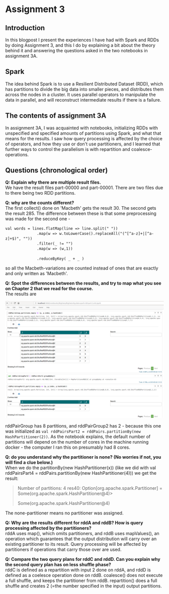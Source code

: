 # Assignment 3

## Introduction
In this blogpost I present the experiences I have had with Spark and RDDs by doing Assignment 3, and this I do by explaining a bit about the theory behind it and answering the questions asked in the two notebooks in assignment 3A.

## Spark 
The idea behind Spark is to use a Resilient Distributed Dataset (RDD), which has partitions to divide the big data into smaller pieces, and distributes them across the nodes in a cluster. It uses parallel operators to manipulate the data in parallel, and will reconstruct intermediate results if there is a failure. 

## The contents of assignment 3A
In assignment 3A, I was acquainted with notebooks, initializing RDDs with unspecified and specified amounts of partitions using Spark, and what that means for the results. I saw how query processing is affected by the choice of operators, and how they use or don't use partitioners, and I learned that further ways to control the parallelism is with repartition and coalesce-operations.

## Questions (chronological order)
**Q: Explain why there are multiple result files.**  
We have the result files part-00000 and part-00001. There are two files due to there being two RDD partitions. 

**Q: why are the counts different?**   
The first collect() done on 'Macbeth' gets the result 30. The second gets the result 285. The difference between these is  that some
preprocessing was made for the second one - 

    val words = lines.flatMap(line => line.split(" "))  
                  .map(w => w.toLowerCase().replaceAll("(^[^a-z]+|[^a-z]+$)", ""))  
                  .filter(_ != "")  
                  .map(w => (w,1))  

                  .reduceByKey( _ + _ )


so all the Macbeth-variations are counted instead of ones that are exactly and only written as 'Macbeth'. 



**Q: Spot the differences between the results, and try to map what you see on Chapter 2 that we read for the course.**  
The results are 

![alt text](ass3_b_rddpairs.png "Results rddA and rddB")

rddPairGroup has 8 partitions, and rddPairGroup2 has 2 - because this one was initialized as 
`val rddPairsPart2 = rddPairs.partitionBy(new HashPartitioner(2))`. As the notebook explains, the default number of partitions will depend on the number of cores in the machine running docker - the computer I ran this on presumably had 8 cores.



**Q: do you understand why the partitioner is none? (No worries if not, you will find a clue below.)**  
When we do the partitionBy(new HashPartitioner(x)) (like we did with val rddPairsPart4 = rddPairs.partitionBy(new HashPartitioner(4))) 
we get the result:

>Number of partitions: 4
>res40: Option[org.apache.spark.Partitioner] = Some(org.apache.spark.HashPartitioner@4)>
>
>Some(org.apache.spark.HashPartitioner@4)

The none-partitioner means no partitioner was assigned.

**Q: Why are the results different for rddA and rddB? How is query processing affected by the partitioners?**  
rddA uses map(), which omits partitioners, and rddB uses mapValues(), an operation which guarantees that the output distribution will carry over an existing partitioner to its result. Query processing will be affected by partitioners if operations that carry those over are used.

**Q: Compare the two query plans for rddC and rddD. Can you explain why the second query plan has on less shuffle phase?**  
rddC is defined as a repartition with input 2 done on rddA, and rddD is defined as a coelesce operation done on rddB. coalesce() does not execute a full shuffle, and keeps the partitioner from rddB. repartition() does a full shuffle and creates 2 (=the number specified in the input) output partitions.


